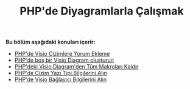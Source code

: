 ﻿---
title: PHP'de Diyagramlarla Çalışmak
type: docs
weight: 30
url: /tr/java/working-with-diagrams-in-php/
---
**Bu bölüm aşağıdaki konuları içerir:**

- [PHP'de Visio Çizimlere Yorum Ekleme](/diagram/tr/java/add-comments-to-visio-drawings-in-php/)
- [PHP'de boş bir Visio Diagram oluşturun](/diagram/tr/java/create-an-empty-visio-diagram-in-php/)
- [PHP'deki Visio Diagram'den Tüm Makroları Kaldır](/diagram/tr/java/remove-all-macros-from-the-visio-diagram-in-php/)
- [PHP'de Çizim Yazı Tipi Bilgilerini Alın](/diagram/tr/java/retrieve-drawing-font-information-in-php/)
- [PHP'de Visio Bağlayıcı Bilgilerini Alın](/diagram/tr/java/retrieve-visio-connectors-information-in-php/)
